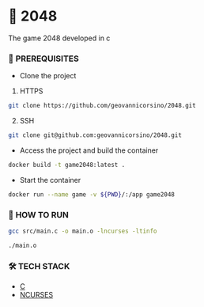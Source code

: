 # 🚀 **2048**

The game 2048 developed in c

### 🚧 **PREREQUISITES** 

 - Clone the project

  
  1. HTTPS
```bash
git clone https://github.com/geovannicorsino/2048.git
```

  2. SSH
```bash
git clone git@github.com:geovannicorsino/2048.git
```

- Access the project and build the container

```bash
docker build -t game2048:latest .
```

 - Start the container

```bash
docker run --name game -v ${PWD}/:/app game2048
```

### 🎲 **HOW TO RUN**

```bash
gcc src/main.c -o main.o -lncurses -ltinfo
```


```bash
./main.o
```

### 🛠️  **TECH STACK**

- [C](https://docs.microsoft.com/en-us/cpp/c-language/?view=msvc-170)
- [NCURSES](https://terminalroot.com.br/ncurses/)